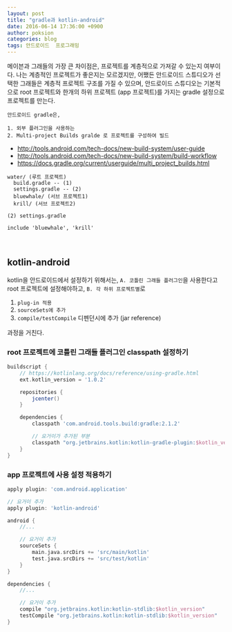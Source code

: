 ```yaml
---
layout: post
title: "gradle과 kotlin-android"
date: 2016-06-14 17:36:00 +0900
author: poksion
categories: blog
tags: 안드로이드  프로그래밍
---
```


메이븐과 그래들의 가장 큰 차이점은, 프로젝트를 계층적으로 가져갈 수 있는지 여부이다. 나는 계층적인 프로젝트가 좋은지는 모르겠지만, 어쨌든 안드로이드 스튜디오가 선택한 그래들은 계층적 프로젝트 구조를 가질 수 있으며, 안드로이드 스튜디오는 기본적으로 root 프로젝트와 한개의 하위 프로젝트 (app 프로젝트)를 가지는 gradle 설정으로 프로젝트를 만는다.

```
안드로이드 gradle은,

1. 외부 플러그인을 사용하는
2. Multi-project Builds gralde 로 프로젝트를 구성하여 빌드
```

 * http://tools.android.com/tech-docs/new-build-system/user-guide
 * http://tools.android.com/tech-docs/new-build-system/build-workflow
 * https://docs.gradle.org/current/userguide/multi_project_builds.html

```
water/ (루트 프로젝트)
  build.gradle -- (1)
  settings.gradle -- (2)
  bluewhale/ (서브 프로젝트1)
  krill/ (서브 프로젝트2)
```

```
(2) settings.gradle

include 'bluewhale', 'krill'
```

<br/>

kotlin-android
---------------

kotlin을 안드로이드에서 설정하기 위해서는, ``A. 코틀린 그래들 플러그인``을 사용한다고 root 프로젝트에 설정해야하고, ``B. 각 하위 프로젝트별``로

 1. ``plug-in 적용``
 2. ``sourceSets에 추가``
 3. ``compile/testCompile`` 디펜던시에 추가 (jar reference)

과정을 거친다.

### root 프로젝트에 코틀린 그래들 플러그인 classpath 설정하기

```groovy
buildscript {
    // https://kotlinlang.org/docs/reference/using-gradle.html
    ext.kotlin_version = '1.0.2'

    repositories {
        jcenter()
    }

    dependencies {
        classpath 'com.android.tools.build:gradle:2.1.2'

        // 요거이가 추가된 부분
        classpath "org.jetbrains.kotlin:kotlin-gradle-plugin:$kotlin_version"
    }
}
```

### app 프로젝트에 사용 설정 적용하기

```groovy
apply plugin: 'com.android.application'

// 요거이 추가
apply plugin: 'kotlin-android'

android {
    //...

    // 요거이 추가
    sourceSets {
        main.java.srcDirs += 'src/main/kotlin'
        test.java.srcDirs += 'src/test/kotlin'
    }
}

dependencies {
    //...

    // 요거이 추가
    compile "org.jetbrains.kotlin:kotlin-stdlib:$kotlin_version"
    testCompile "org.jetbrains.kotlin:kotlin-stdlib:$kotlin_version"
}
```

